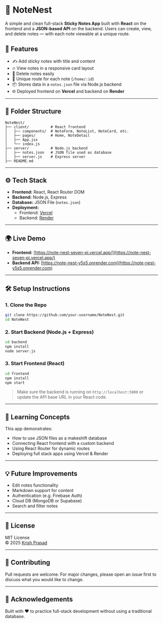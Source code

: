 # 📝 NoteNest

A simple and clean full-stack **Sticky Notes App** built with **React** on the frontend and a **JSON-based API** on the backend. Users can create, view, and delete notes — with each note viewable at a unique route.

## 🚀 Features

- ✍️ Add sticky notes with title and content  
- 🔥 View notes in a responsive card layout  
- 🧹 Delete notes easily  
- 🔗 Unique route for each note (`/home/:id`)  
- 📦 Stores data in a `notes.json` file via Node.js backend  
- 🌐 Deployed frontend on **Vercel** and backend on **Render**  

---

## 📁 Folder Structure

```
NoteNest/
├── client/          # React frontend
│   ├── components/  # NoteForm, NoteList, NoteCard, etc.
│   ├── pages/       # Home, NoteDetail
│   ├── App.jsx
│   └── index.js
├── server/          # Node.js backend
│   ├── notes.json   # JSON file used as database
│   ├── server.js    # Express server
├── README.md
```

---

## ⚙️ Tech Stack

- **Frontend:** React, React Router DOM  
- **Backend:** Node.js, Express  
- **Database:** JSON File (`notes.json`)  
- **Deployment:**
  - Frontend: [Vercel](https://vercel.com)
  - Backend: [Render](https://render.com)

---

## 🌍 Live Demo

- **Frontend:** [https://note-nest-seven-pi.vercel.app/](https://note-nest-seven-pi.vercel.app/)  
- **Backend API:** [https://note-nest-y5s5.onrender.com](https://note-nest-y5s5.onrender.com)

---

## 🛠️ Setup Instructions

### 1. Clone the Repo
```bash
git clone https://github.com/your-username/NoteNest.git
cd NoteNest
```

### 2. Start Backend (Node.js + Express)
```bash
cd backend
npm install
node server.js
```

### 3. Start Frontend (React)
```bash
cd frontend
npm install
npm start
```

> Make sure the backend is running on `http://localhost:5000` or update the API base URL in your React code.

---

## 🧠 Learning Concepts

This app demonstrates:

- How to use JSON files as a makeshift database  
- Connecting React frontend with a custom backend  
- Using React Router for dynamic routes  
- Deploying full stack apps using Vercel & Render  

---

## 💡 Future Improvements

- Edit notes functionality  
- Markdown support for content  
- Authentication (e.g. Firebase Auth)  
- Cloud DB (MongoDB or Supabase)  
- Search and filter notes  

---

## 📜 License

MIT License  
© 2025 [Krish Prasad](https://github.com/gitKrishh)

---

## 🤝 Contributing

Pull requests are welcome. For major changes, please open an issue first to discuss what you would like to change.

---

## 🙏 Acknowledgements

Built with ❤️ to practice full-stack development without using a traditional database.
